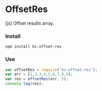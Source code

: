 # OffsetRes
[js] Offset results array.

### Install
```
npm install kc-offset-res
```

### Use
```js
var offsetRes = require('kc-offset-res');
var arr = [1,2,3,4,5,6,7,8,9];
var res = offsetRes(arr, 5);
console.log(res);
```
